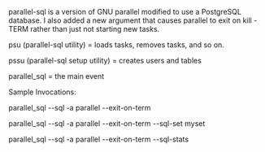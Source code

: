 parallel-sql is a version of GNU parallel modified to use a PostgreSQL database. I also added a new argument that causes parallel to exit on kill -TERM rather than just not starting new tasks.

psu (parallel-sql utility) = loads tasks, removes tasks, and so on.

pssu (parallel-sql setup utility) = creates users and tables

parallel_sql = the main event

Sample Invocations:

parallel_sql --sql -a parallel --exit-on-term

parallel_sql --sql -a parallel --exit-on-term --sql-set myset

parallel_sql --sql -a parallel --exit-on-term --sql-stats
